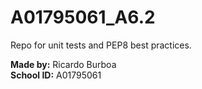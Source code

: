 # A01795061_A6.2
Repo for unit tests and PEP8 best practices.

**Made by:** Ricardo Burboa  
**School ID:** A01795061

